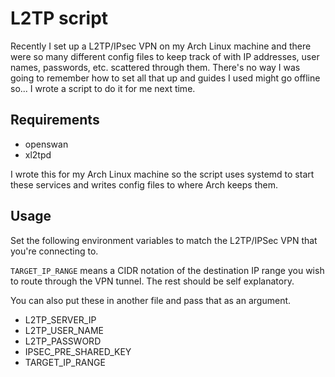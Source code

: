 # L2TP script

Recently I set up a L2TP/IPsec VPN on my Arch Linux machine and there were so many different config files to keep track of with IP addresses, user names, passwords, etc. scattered through them. There's no way I was going to remember how to set all that up and guides I used might go offline so... I wrote a script to do it for me next time.

## Requirements

* openswan
* xl2tpd

I wrote this for my Arch Linux machine so the script uses systemd to start these services and writes config files to where Arch keeps them.

## Usage

Set the following environment variables to match the L2TP/IPSec VPN that you're connecting to.

`TARGET_IP_RANGE` means a CIDR notation of the destination IP range you wish to route through the VPN tunnel.
The rest should be self explanatory.

You can also put these in another file and pass that as an argument.

* L2TP_SERVER_IP
* L2TP_USER_NAME
* L2TP_PASSWORD
* IPSEC_PRE_SHARED_KEY
* TARGET_IP_RANGE
